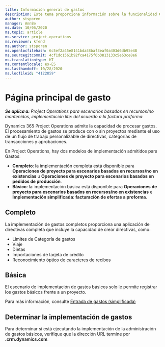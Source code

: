 ```yaml
---
title: Información general de gastos
description: Este tema proporciona información sobre la funcionalidad Gastos en Project Operations.
author: stsporen
manager: AnnBe
ms.date: 10/06/2020
ms.topic: article
ms.service: project-operations
ms.reviewer: kfend
ms.author: stsporen
ms.openlocfilehash: 6c5ef2a45e8141bda38baf3eaf0a403d6db95e48
ms.sourcegitcommit: 4cf1dc1561b92fca4175f0b3813133c5e63ce8e6
ms.translationtype: HT
ms.contentlocale: es-ES
ms.lasthandoff: 10/28/2020
ms.locfileid: "4122859"
---
```

# <a name="expense-home-page"></a>Página principal de gasto

_**Se aplica a:** Project Operations para escenarios basados en recursos/no mantenidos, implementación lite: del acuerdo a la factura proforma_


Dynamics 365 Project Operations admite la capacidad de procesar gastos. El procesamiento de gastos se produce con o sin proyectos mediante el uso de un flujo de trabajo personalizable de directivas, categorías de transacciones y aprobaciones.

En Project Operations, hay dos modelos de implementación admitidos para Gastos: 

- **Completo**: la implementación completa está disponible para **Operaciones de proyecto para escenarios basados en recursos/no en existencias** u **Operaciones de proyecto para escenarios basados en pedidos de producción**.
- **Básico**: la implementación básica está disponible para **Operaciones de proyecto para escenarios basados en recursos/no en existencias** e **Implementación simplificada: facturación de ofertas a proforma**.

## <a name="full"></a>Completo 
La implementación de gastos completos proporciona una aplicación de directivas completa que incluye la capacidad de crear directivas, como:

  - Límites de Categoría de gastos
  - Viaje
  - Dietas
  - Importaciones de tarjeta de crédito
  - Reconocimiento óptico de caracteres de recibos

## <a name="basic"></a>Básica 
El escenario de implementación de gastos básicos solo le permite registrar los gastos básicos frente a un proyecto. 

Para más información, consulte [Entrada de gastos (simplificada)](basic-expense.md)

## <a name="determine-your-expense-deployment"></a>Determinar la implementación de gastos
Para determinar si está ejecutando la implementación de la administración de gastos básicos, verifique que la dirección URL termine por **.crm.dynamics.com**. 
